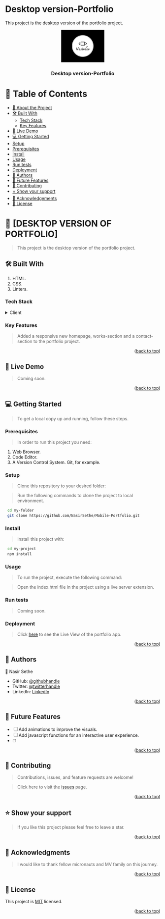 # Desktop version-Portfolio

This project is the desktop version of the portfolio project.

<a name="readme-top"></a>

<div align="center">
 <img src="images/nasir.logo.png" alt="logo" width="140"  height="auto" />
 <br/>

 <h3><b>Desktop version-Portfolio</b></h3>

</div>

# 📗 Table of Contents

- [📖 About the Project](#about-project)
- [🛠 Built With](#built-with)
  - [Tech Stack](#tech-stack)
  - [Key Features](#key-features)
- [🚀 Live Demo](#live-demo)
- [💻 Getting Started](#getting-started)
- [Setup](#setup)
- [Prerequisites](#prerequisites)
- [Install](#install)
- [Usage](#usage)
- [Run tests](#run-tests)
- [Deployment](#deployment)
- [👥 Authors](#authors)
- [🔭 Future Features](#future-features)
- [🤝 Contributing](#contributing)
- [⭐️ Show your support](#support)
- [🙏 Acknowledgements](#acknowledgements)
- [📝 License](#license)

<!-- PROJECT DESCRIPTION -->

# 📖 [DESKTOP VERSION OF PORTFOLIO] <a name="about-project"></a>

> This project is the desktop version of the portfolio project.

## 🛠 Built With <a name="built-with"></a>

1. HTML.
2. CSS.
3. Linters.

### Tech Stack <a name="tech-stack"></a>

<details>
 <summary>Client</summary>
 <ul>
   <li><a href="#"> HTML</a></li>
   <li><a href="#">CSS</a></li>
   <li><a href="#">Javascript</a></li>
 </ul>
</details>

<!-- Features -->

### Key Features <a name="key-features"></a>

> Added a responsive new homepage, works-section and a contact-section to the portfolio project.

<p align="right">(<a href="#readme-top">back to top</a>)</p>

<!-- LIVE DEMO -->

## 🚀 Live Demo <a name="live-demo"></a>

> Coming soon.

<p align="right">(<a href="#readme-top">back to top</a>)</p>

<!-- GETTING STARTED -->

## 💻 Getting Started <a name="getting-started"></a>

> To get a local copy up and running, follow these steps.

### Prerequisites

> In order to run this project you need:

1. Web Browser.
2. Code Editor.
3. A Version Control System. Git, for example.

### Setup

> Clone this repository to your desired folder:

> Run the following commands to clone the project to local environment.

```sh
 cd my-folder
 git clone https://github.com/NasirSethe/Mobile-Portfolio.git
```

### Install

> Install this project with:

```sh
 cd my-project
 npm install
```

### Usage

> To run the project, execute the following command:

> Open the index.html file in the project using a live server extension.

### Run tests

> Coming soon.

### Deployment

> Click <a href="">here</a> to see the Live View of the portfolio app.

<p align="right">(<a href="#readme-top">back to top</a>)</p>

<!-- AUTHORS -->

## 👥 Authors <a name="authors"></a>

👤 Nasir Sethe

- GitHub: [@githubhandle](https://github.com/NasirSethe)
- Twitter: [@twitterhandle](https://twitter.com/SetheNasir)
- LinkedIn: [LinkedIn](https://www.linkedin.com/in/abdi-nasir-sethe-305a86263/)

<p align="right">(<a href="#readme-top">back to top</a>)</p>

<!-- FUTURE FEATURES -->

## 🔭 Future Features <a name="future-features"></a>

- [ ] Add animations to improve the visuals.
- [ ] Add javascript functions for an interactive user experience.
- [ ]

<p align="right">(<a href="#readme-top">back to top</a>)</p>

<!-- CONTRIBUTING -->

## 🤝 Contributing <a name="contributing"></a>

> Contributions, issues, and feature requests are welcome!

> Click here to visit the [issues](/../../issues) page.

<p align="right">(<a href="#readme-top">back to top</a>)</p>

<!-- SUPPORT -->

## ⭐️ Show your support <a name="support"></a>

> If you like this project please feel free to leave a star.

<p align="right">(<a href="#readme-top">back to top</a>)</p>

<!-- ACKNOWLEDGEMENTS -->

## 🙏 Acknowledgments <a name="acknowledgements"></a>

> I would like to thank fellow micronauts and MV family on this journey.

<p align="right">(<a href="#readme-top">back to top</a>)</p>

<!-- LICENSE -->

## 📝 License <a name="license"></a>

This project is [MIT](./LICENSE) licensed.

<p align="right">(<a href="#readme-top">back to top</a>)</p>
